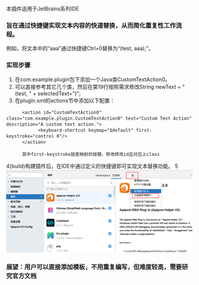 本插件适用于JetBrains系列IDE
### 旨在通过快捷键实现文本内容的快速替换，从而简化重复性工作流程。

例如，将文本中的“aaa”通过快捷键Ctrl+0替换为“(test, aaa);”。

### 实现步骤
1. 在com.example.plugin包下添加一个Java类CustomTextAction0。
2. 可以直接参考其它几个类，然后在第19行按照需求修改String newText = "(test, " + selectedText+")";
3. 在plugin.xml的actions节中添加以下配置：
```text
      <action id="CustomTextAction0" class="com.example.plugin.CustomTextAction0" text="Custom Text Action" description="A custom text action.">
            <keyboard-shortcut keymap="$default" first-keystroke="control 0"/>
      </action>
      
      其中first-keystroke就是映射的按键，修改修改id且对应上class
```
4(build)构建插件后，在IDE中通过定义的快捷键即可实现文本替换功能。
5![img.png](img.png)

### 展望：用户可以直接添加模板，不用重复编写，但难度较高，需要研究官方文档
